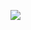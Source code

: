 ![](https://camo.githubusercontent.com/7ec69be06e6048f71254d9742ce90a02a5ee5d3b/68747470733a2f2f65787465726e616c2d636f6e74656e742e6475636b6475636b676f2e636f6d2f69752f3f753d68747470732533412532462532466d65646961312e74656e6f722e636f6d253246696d61676573253246613463643361313961653262336562626361313965346630323265363630653425324674656e6f722e6769662533466974656d69642533443836343536303126663d31266e6f66623d31)
